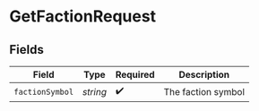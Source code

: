 # GetFactionRequest


## Fields

| Field              | Type               | Required           | Description        |
| ------------------ | ------------------ | ------------------ | ------------------ |
| `factionSymbol`    | *string*           | :heavy_check_mark: | The faction symbol |